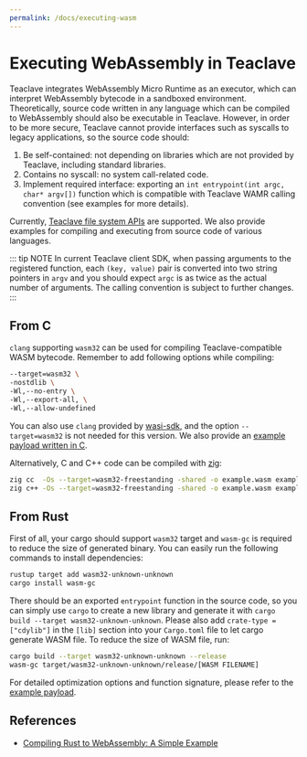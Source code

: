 ```yaml
---
permalink: /docs/executing-wasm
---
```


# Executing WebAssembly in Teaclave

Teaclave integrates WebAssembly Micro Runtime as an executor, which can
interpret WebAssembly bytecode in a sandboxed environment. Theoretically, source
code written in any language which can be compiled to WebAssembly should also be
executable in Teaclave. However, in order to be more secure, Teaclave cannot
provide interfaces such as syscalls to legacy applications, so the source code
should:

1. Be self-contained: not depending on libraries which are not provided by
   Teaclave, including standard libraries.
2. Contains no syscall: no system call-related code.
3. Implement required interface: exporting an `int entrypoint(int argc, char*
   argv[])` function which is compatible with Teaclave WAMR calling convention
   (see examples for more details).

Currently, [Teaclave file system APIs](../sdk/payload/wasm) are supported. We
also provide examples for compiling and executing from source code of various
languages.

::: tip NOTE
In current Teaclave client SDK, when passing arguments to the registered
function, each `(key, value)` pair is converted into two string pointers in
`argv` and you should expect `argc` is as twice as the actual number of
arguments. The calling convention is subject to further changes.
:::


## From C

`clang` supporting `wasm32` can be used for compiling Teaclave-compatible WASM
bytecode. Remember to add following options while compiling:

```sh
--target=wasm32 \
-nostdlib \
-Wl,--no-entry \
-Wl,--export-all, \
-Wl,--allow-undefined 
```

You can also use `clang` provided by
[wasi-sdk](https://github.com/WebAssembly/wasi-sdk), and the option
`--target=wasm32` is not needed for this version. We also provide an [example
payload written in
C](https://github.com/apache/incubator-teaclave/tree/master/examples/python/wasm_c_millionaire_problem_payload).

Alternatively, C and C++ code can be compiled with [zig](https://ziglang.org):

```sh
zig cc  -Os --target=wasm32-freestanding -shared -o example.wasm example.c
zig c++ -Os --target=wasm32-freestanding -shared -o example.wasm example.cpp
```

## From Rust

First of all, your cargo should support `wasm32` target and `wasm-gc` is
required to reduce the size of generated binary. You can easily run the
following commands to install dependencies:

```sh
rustup target add wasm32-unknown-unknown
cargo install wasm-gc
```

There should be an exported `entrypoint` function in the source code, so you can
simply use `cargo` to create a new library and generate it with `cargo build
--target wasm32-unknown-unknown`. Please also add `crate-type = ["cdylib"]` in
the `[lib]` section into your `Cargo.toml` file to let cargo generate WASM file.
To reduce the size of WASM file, run:

```sh
cargo build --target wasm32-unknown-unknown --release
wasm-gc target/wasm32-unknown-unknown/release/[WASM FILENAME]
```

For detailed optimization options and function signature, please refer to the
[example payload](https://github.com/apache/incubator-teaclave/tree/master/examples/python/wasm_rust_psi_payload).

## References

- [Compiling Rust to WebAssembly: A Simple Example](https://depth-first.com/articles/2020/06/29/compiling-rust-to-webassembly-a-simple-example/)